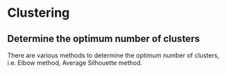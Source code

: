 # Clustering

## Determine the optimum number of clusters

There are various methods to determine the optimum number of clusters, i.e. Elbow method, Average Silhouette method.
